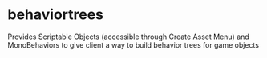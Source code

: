 # behaviortrees
Provides Scriptable Objects (accessible through Create Asset Menu) and MonoBehaviors to give client a way to build behavior trees for game objects
